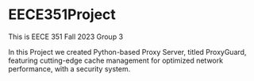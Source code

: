 # EECE351Project
This is EECE 351 Fall 2023 Group 3

In this Project we created Python-based Proxy Server, titled ProxyGuard, featuring cutting-edge cache management for optimized network performance, with a security system.
